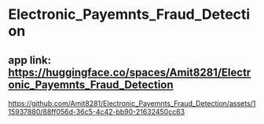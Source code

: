 # Electronic_Payemnts_Fraud_Detection

## app link: https://huggingface.co/spaces/Amit8281/Electronic_Payemnts_Fraud_Detection



https://github.com/Amit8281/Electronic_Payemnts_Fraud_Detection/assets/115937880/88ff056d-36c5-4c42-bb90-21632450cc63

